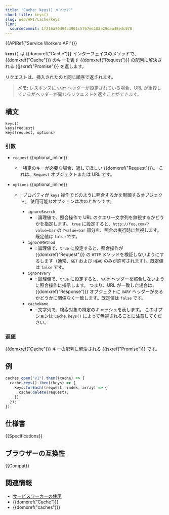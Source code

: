 ```yaml
---
title: "Cache: keys() メソッド"
short-title: keys()
slug: Web/API/Cache/keys
l10n:
  sourceCommit: 1f216a70d94c3901c5767e6108a29daa48edc070
---
```


{{APIRef("Service Workers API")}}

**`keys()`** は {{domxref("Cache")}} インターフェイスのメソッドで、{{domxref("Cache")}} のキーを表す {{domxref("Request")}} の配列に解決される {{jsxref("Promise")}} を返します。

リクエストは、挿入されたのと同じ順序で返されます。

> **メモ:** レスポンスに `VARY` ヘッダーが設定されている場合、URL が重複しているがヘッダーが異なるリクエストを返すことができます。

## 構文

```js-nolint
keys()
keys(request)
keys(request, options)
```

### 引数

- `request` {{optional_inline}}
  - : 特定のキーが必要な場合、返してほしい {{domxref("Request")}}。 これは、`Request` オブジェクトまたは URL です。
- `options` {{optional_inline}}

  - : プロパティが `keys` 操作でどのように照合するかを制御するオブジェクト。 使用可能なオプションは次のとおりです。

    - `ignoreSearch`
      - : 論理値で、照合操作で URL のクエリー文字列を無視するかどうかを指定します。 `true` に設定すると、`http://foo.com/?value=bar` の `?value=bar` 部分を、照合の実行時に無視します。既定値は `false` です。
    - `ignoreMethod`
      - : 論理値で、`true` に設定すると、照合操作が {{domxref("Request")}} の `HTTP` メソッドを検証しないようにするします（通常、`GET` および `HEAD` のみが許可されます）。既定値は `false` です。
    - `ignoreVary`
      - : 論理値で、`true` に設定すると、`VARY` ヘッダーを照合しないように照合操作に指示します。 つまり、URL が一致した場合は、{{domxref("Response")}} オブジェクトに `VARY` ヘッダーがあるかどうかに関係なく一致します。既定値は `false` です。
    - `cacheName`
      - : 文字列で、検索対象の特定のキャッシュを表します。 このオプションは `Cache.keys()` によって無視されることに注意してください。

### 返値

{{domxref("Cache")}} キーの配列に解決される {{jsxref("Promise")}} です。

## 例

```js
caches.open("v1").then((cache) => {
  cache.keys().then((keys) => {
    keys.forEach((request, index, array) => {
      cache.delete(request);
    });
  });
});
```

## 仕様書

{{Specifications}}

## ブラウザーの互換性

{{Compat}}

## 関連情報

- [サービスワーカーの使用](/ja/docs/Web/API/Service_Worker_API/Using_Service_Workers)
- {{domxref("Cache")}}
- {{domxref("caches")}}

